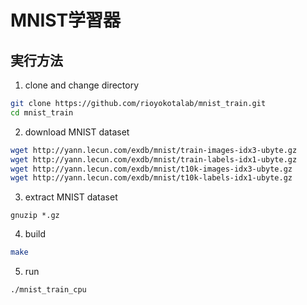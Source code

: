 # MNIST学習器

## 実行方法
1. clone and change directory
```bash
git clone https://github.com/rioyokotalab/mnist_train.git
cd mnist_train
```
2. download MNIST dataset
```bash
wget http://yann.lecun.com/exdb/mnist/train-images-idx3-ubyte.gz
wget http://yann.lecun.com/exdb/mnist/train-labels-idx1-ubyte.gz
wget http://yann.lecun.com/exdb/mnist/t10k-images-idx3-ubyte.gz
wget http://yann.lecun.com/exdb/mnist/t10k-labels-idx1-ubyte.gz
```
3. extract MNIST dataset
```
gnuzip *.gz
```
4. build
```bash
make
```
5. run
```bash
./mnist_train_cpu
```
